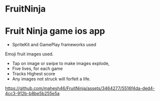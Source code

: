 # FruitNinja
# Fruit Ninja game ios app

* SpriteKit and GamePlay frameworks used

Emoji fruit images used.

* Tap on image or swipe to make images explode,
* Five lives, for each game
* Tracks Highest score
* Any images not struck will forfeit a life.




https://github.com/mahesh46/FruitNinja/assets/3464277/5516f4da-ded4-4cc3-912b-b8be5b255e5a

